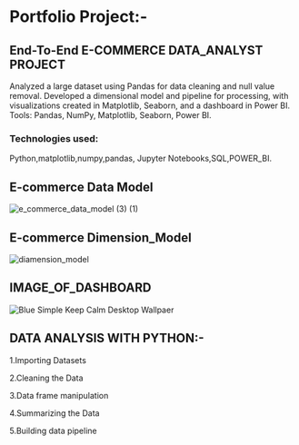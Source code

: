 # Portfolio Project:-
## End-To-End E-COMMERCE DATA_ANALYST PROJECT
Analyzed a large dataset using Pandas for data cleaning and null value removal. Developed a dimensional model and pipeline for processing, with visualizations created in Matplotlib, Seaborn, and a dashboard in Power BI. Tools: Pandas, NumPy, Matplotlib, Seaborn, Power BI.
### Technologies used:
Python,matplotlib,numpy,pandas, Jupyter Notebooks,SQL,POWER_BI.
## E-commerce Data Model
![e_commerce_data_model (3) (1)](https://github.com/user-attachments/assets/ab0aa212-42e5-4465-bb82-92d6a071566c)

## E-commerce Dimension_Model
![diamension_model](https://github.com/user-attachments/assets/a718eb97-3e37-4b6e-b746-d802fbccdb81)




## IMAGE_OF_DASHBOARD
 
![Blue Simple Keep Calm Desktop Wallpaer](https://github.com/user-attachments/assets/1461cb3f-5fe6-4104-965f-b29452abcc6d)


## DATA ANALYSIS WITH PYTHON:-
1.Importing Datasets

2.Cleaning the Data

3.Data frame manipulation

4.Summarizing the Data

5.Building data pipeline

